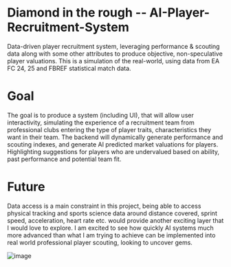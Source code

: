 # Diamond in the rough  -- AI-Player-Recruitment-System
Data-driven player recruitment system, leveraging performance &amp; scouting data along with some other attributes to produce objective, non-speculative player valuations. This is a simulation of the real-world, using data from EA FC 24, 25 and FBREF statistical match data. 

# Goal
The goal is to produce a system (including UI), that will allow user interactivity, simulating the experience of a recruitment team from professional clubs entering the type of player traits, characteristics they want in their team. The backend will dynamically generate performance and scouting indexes, and generate AI predicted market valuations for players. Highlighting suggestions for players who are undervalued based on ability, past performance and potential team fit.

# Future
Data access is a main constraint in this project, being able to access physical tracking and sports science data around distance covered, sprint speed, acceleration, heart rate etc. would provide another exciting layer that I would love to explore. I am excited to see how quickly AI systems much more advanced than what I am trying to achieve can be implemented into real world professional player scouting, looking to uncover gems.



![image](https://github.com/user-attachments/assets/91a3b11c-4e28-4ee5-ba1d-1b5fcdaa3f14)
